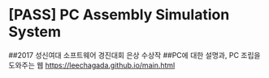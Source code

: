 # [PASS] PC Assembly Simulation System 
##2017 성신여대 소프트웨어 경진대회 은상 수상작
##PC에 대한 설명과, PC 조립을 도와주는 웹
https://leechagada.github.io/main.html
